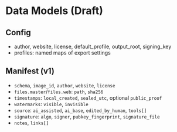 # Data Models (Draft)

## Config
- author, website, license, default_profile, output_root, signing_key
- profiles: named maps of export settings

## Manifest (v1)
- `schema`, `image_id`, `author`, `website`, `license`
- `files.master`/`files.web`: `path`, `sha256`
- `timestamps`: `local_created`, `sealed_utc`, optional `public_proof`
- `watermarks`: `visible`, `invisible`
- `source`: `ai_assisted`, `ai_base`, `edited_by_human`, `tools[]`
- `signature`: `algo`, `signer`, `pubkey_fingerprint`, `signature_file`
- `notes`, `links[]`
